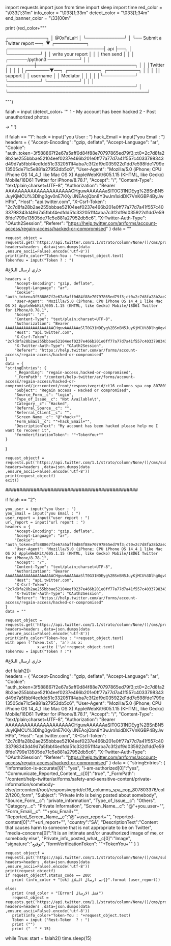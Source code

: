 import requests
import json
from time import sleep
import time
red_color = "\033[1;31m"
info_color = "\033[1;33m"
detect_color = "\033[1;34m"
end_banner_color = "\33[00m"

print (red_color+"""

┌────────────┐
│  @0xFaLaH  │
└────────────┘
       │
       └── Submit a Twitter report ──┐
                                     ▼
                               ┌──────────┐
┌──────────────────────────────┤    api   ├──┐
│                              └──────────┘  │
│              write your report     │       │
│                 then send          │       │
│          ┌──────/python3 ──────────┘       │
│ ┌────────┼───────────────────────────────┐ │
│ │Twitter │                               │ │
│ │┌───────▼──┐ ┌──────────┐ ┌──────────┐  │ │
│ ││ support  │ │ username │ │ Mediator │  │ │
│ │└──────────┘ └──────────┘ └──────────┘  │ │
│ └────────────────────────────────────────┘ │
└────────────────────────────────────────────┘


""")

falah = input (detect_color+ '''
1 - My account has been hacked 
2 - Post unauthorized photos

-> ''')

if falah == "1":
    hack = input("you User : ")
    hack_Email = input("you Email : ")
    headers = {
        "Accept-Encoding": "gzip, deflate",
		"Accept-Language": "ar",	
        "Cookie": "auth_token=3f588867f2e67a5aff0d84f88e70797865ed79f3;ct0=2c7d8fa28b2ae255bbbae52104eef0237e466b201e0ff77a77d7a41f557c4033798343d49d7a5fbbf4edfdd51c3320511f4aba7c3f2df9d035922d1dd7e598fde1799e13505de71c5e881a27952db5c6",
        "User-Agent": "Mozilla/5.0 (iPhone; CPU iPhone OS 14_4_1 like Mac OS X) AppleWebKit/605.1.15 (KHTML, like Gecko) Mobile/18D61 Twitter for iPhone/8.78.1",
        "Accept": "/",
		"Content-Type": "text/plain;charset=UTF-8",
		"Authorization": "Bearer AAAAAAAAAAAAAAAAAAAAACHguwAAAAAAaSlT0G31NDEyg%2BSnBN5JuyKjMCU%3Dlhg0gv0nE7KKyiJNEAojQbn8Y3wJm1xidDK7VnKGBP4ByJwHPb",
        "Host": "api.twitter.com",
		"X-Csrf-Token": "2c7d8fa28b2ae255bbbae52104eef0237e466b201e0ff77a77d7a41f557c4033798343d49d7a5fbbf4edfdd51c3320511f4aba7c3f2df9d035922d1dd7e598fde1799e13505de71c5e881a27952db5c6",
        "X-Twitter-Auth-Type": "OAuth2Session",
		"Referer": "https://help.twitter.com/ar/forms/account-access/regain-access/hacked-or-compromised"
    }
    data = ""

    request_object = requests.get('https://api.twitter.com/1.1/strato/column/None/()/cms/prod/user/generateToken',  headers=headers ,data=json.dumps(data ,ensure_ascii=False).encode('utf-8'))
    print(info_color+"Token-You : "+request_object.text)
    TokenYou = input("Token ? : ")
    

#جاري ارسال البلاغ 


    headers = {
        "Accept-Encoding": "gzip, deflate",
		"Accept-Language": "ar",	
        "Cookie": "auth_token=3f588867f2e67a5aff0d84f88e70797865ed79f3;ct0=2c7d8fa28b2ae255bbbae52104eef0237e466b201e0ff77a77d7a41f557c4033798343d49d7a5fbbf4edfdd51c3320511f4aba7c3f2df9d035922d1dd7e598fde1799e13505de71c5e881a27952db5c6",
        "User-Agent": "Mozilla/5.0 (iPhone; CPU iPhone OS 14_4_1 like Mac OS X) AppleWebKit/605.1.15 (KHTML, like Gecko) Mobile/18D61 Twitter for iPhone/8.78.1",
        "Accept": "/",
		"Content-Type": "text/plain;charset=UTF-8",
		"Authorization": "Bearer AAAAAAAAAAAAAAAAAAAAACHguwAAAAAAaSlT0G31NDEyg%2BSnBN5JuyKjMCU%3Dlhg0gv0nE7KKyiJNEAojQbn8Y3wJm1xidDK7VnKGBP4ByJwHPb",
        "Host": "api.twitter.com",
		"X-Csrf-Token": "2c7d8fa28b2ae255bbbae52104eef0237e466b201e0ff77a77d7a41f557c4033798343d49d7a5fbbf4edfdd51c3320511f4aba7c3f2df9d035922d1dd7e598fde1799e13505de71c5e881a27952db5c6",
        "X-Twitter-Auth-Type": "OAuth2Session",
		"Referer": "https://help.twitter.com/ar/forms/account-access/regain-access/hacked-or-compromised"
    }
    data = {
    "stringEntries": {
        "_Regarding": "regain-access,hacked-or-compromised",
        "_FormPath": "/content/help-twitter/ar/forms/account-access/regain-access/hacked-or-compromised/jcr:content/root/responsivegrid/ct16_columns_spa_cop_807803376/col2/f200_form",
		"Subject": "Regain access - Hacked or compromised",
		"Source_Form__c": "login",
		"Type_of_Issue__c": "Not Available\t",
		"Category__c": "Hacked",
		"Referral_Source__c": "",
		"Referral_Client__c": "",
		"Screen_Name__c": "@"+hack+"",
		"Form_Email__c": ""+hack_Email+"",
		"DescriptionText": "My account has been hacked please help me I want to recover it",
		"formVerificationToken": ""+TokenYou+""
    }
}

    request_objectf = requests.put('https://api.twitter.com/1.1/strato/column/None/()/cms/submit_form',  headers=headers ,data=json.dumps(data ,ensure_ascii=False).encode('utf-8'))
    print(request_objectf)
    exit()




###############################################



if falah == "2":


    you_user = input("you User : ")
    you_Email = input("you Email : ")
    user_report = input("user report : ")
    url_report = input("url report : ") 
    headers = {
        "Accept-Encoding": "gzip, deflate",
		"Accept-Language": "ar",	
        "Cookie": "auth_token=3f588867f2e67a5aff0d84f88e70797865ed79f3;ct0=2c7d8fa28b2ae255bbbae52104eef0237e466b201e0ff77a77d7a41f557c4033798343d49d7a5fbbf4edfdd51c3320511f4aba7c3f2df9d035922d1dd7e598fde1799e13505de71c5e881a27952db5c6",
        "User-Agent": "Mozilla/5.0 (iPhone; CPU iPhone OS 14_4_1 like Mac OS X) AppleWebKit/605.1.15 (KHTML, like Gecko) Mobile/18D61 Twitter for iPhone/8.78.1",
        "Accept": "/",
		"Content-Type": "text/plain;charset=UTF-8",
		"Authorization": "Bearer AAAAAAAAAAAAAAAAAAAAACHguwAAAAAAaSlT0G31NDEyg%2BSnBN5JuyKjMCU%3Dlhg0gv0nE7KKyiJNEAojQbn8Y3wJm1xidDK7VnKGBP4ByJwHPb",
        "Host": "api.twitter.com",
		"X-Csrf-Token": "2c7d8fa28b2ae255bbbae52104eef0237e466b201e0ff77a77d7a41f557c4033798343d49d7a5fbbf4edfdd51c3320511f4aba7c3f2df9d035922d1dd7e598fde1799e13505de71c5e881a27952db5c6",
        "X-Twitter-Auth-Type": "OAuth2Session",
		"Referer": "https://help.twitter.com/ar/forms/account-access/regain-access/hacked-or-compromised"
    }
    data = ""

    request_object = requests.get('https://api.twitter.com/1.1/strato/column/None/()/cms/prod/user/generateToken',  headers=headers ,data=json.dumps(data ,ensure_ascii=False).encode('utf-8'))
    print(info_color+"Token-You : "+request_object.text)
    with open ('Token.txt', 'a') as x:
                  x.write ('\n'+request_object.text)
    TokenYou = input("Token ? :")


#جاري ارسال البلاغ 

def falah2():   
    headers = {
        "Accept-Encoding": "gzip, deflate",
		"Accept-Language": "ar",	
        "Cookie": "auth_token=3f588867f2e67a5aff0d84f88e70797865ed79f3;ct0=2c7d8fa28b2ae255bbbae52104eef0237e466b201e0ff77a77d7a41f557c4033798343d49d7a5fbbf4edfdd51c3320511f4aba7c3f2df9d035922d1dd7e598fde1799e13505de71c5e881a27952db5c6",
        "User-Agent": "Mozilla/5.0 (iPhone; CPU iPhone OS 14_4_1 like Mac OS X) AppleWebKit/605.1.15 (KHTML, like Gecko) Mobile/18D61 Twitter for iPhone/8.78.1",
        "Accept": "/",
		"Content-Type": "text/plain;charset=UTF-8",
		"Authorization": "Bearer AAAAAAAAAAAAAAAAAAAAACHguwAAAAAAaSlT0G31NDEyg%2BSnBN5JuyKjMCU%3Dlhg0gv0nE7KKyiJNEAojQbn8Y3wJm1xidDK7VnKGBP4ByJwHPb",
        "Host": "api.twitter.com",
		"X-Csrf-Token": "2c7d8fa28b2ae255bbbae52104eef0237e466b201e0ff77a77d7a41f557c4033798343d49d7a5fbbf4edfdd51c3320511f4aba7c3f2df9d035922d1dd7e598fde1799e13505de71c5e881a27952db5c6",
        "X-Twitter-Auth-Type": "OAuth2Session",
		"Referer": "https://help.twitter.com/ar/forms/account-access/regain-access/hacked-or-compromised"
    }
    data = {
    "stringEntries": {
		"information-is-accurate[0]": "yes",
		"i-am-authorized[0]":"yes",
		"Communicate_Reported_Content__c[0]":"true",
        "_FormPath": "/content/help-twitter/ar/forms/safety-and-sensitive-content/private-information/somebody-else/jcr:content/root/responsivegrid/ct16_columns_spa_cop_807803376/col2/f200_form",
		"Subject": "Private info is being posted about somebody",
		"Source_Form__c": "private_information",
		"Type_of_Issue__c": "Others",
		"Category__c": "Private Information",
		"Screen_Name__c": "@"+you_user+"",
		"Form_Email__c": ""+you_Email+"",
		"Reported_Screen_Name__c":"@"+user_report+"",
		"reported-content[0]":""+url_report+"",
		"country":"SA",
		"DescriptionText":"Content that causes harm to someone that is not appropriate to be on Twitter",
		"media-concerns[0]":"It is an intimate and/or unauthorized image of me, or somebody else",
		"Private_info_posted_what__c[0]":"Image",
		"signature":"توقيع",
		"formVerificationToken": ""+TokenYou+""
    }
}

    request_objectf = requests.put('https://api.twitter.com/1.1/strato/column/None/()/cms/submit_form',  headers=headers ,data=json.dumps(data ,ensure_ascii=False).encode('utf-8'))
    print(request_objectf)
    if request_objectf.status_code == 200:
       print (info_color + "[ok] تم ارسال البلاغ{}".format (user_report))

    else:
       print (red_color + "[Error] فشل الارسال")
       request_object = requests.get('https://api.twitter.com/1.1/strato/column/None/()/cms/prod/user/generateToken',  headers=headers ,data=json.dumps(data ,ensure_ascii=False).encode('utf-8'))
       print(info_color+"Token-You : "+request_object.text)
       Token = input ("Rest-Token  ? : ")
       print ("")
       print (" -" * 15)




while True:
 start = falah2()
 time.sleep(15)
